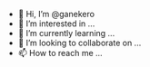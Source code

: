 - 👋 Hi, I’m @ganekero
- 👀 I’m interested in ...
- 🌱 I’m currently learning ...
- 💞️ I’m looking to collaborate on ...
- 📫 How to reach me ...

<!---
ganekero/ganekero is a ✨ special ✨ repository because its `README.md` (this file) appears on your GitHub profile.
You can click the Preview link to take a look at your changes.
--->
